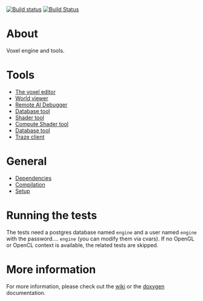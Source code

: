 [![Build status](https://ci.appveyor.com/api/projects/status/556vyuwwg476jn7t?svg=true)](https://ci.appveyor.com/project/mgerhardy/engine)
[![Build Status](https://travis-ci.org/mgerhardy/engine.svg?branch=master)](https://travis-ci.org/mgerhardy/engine)

# About
Voxel engine and tools.

# Tools
* [The voxel editor](src/tools/voxedit/README.md)
* [World viewer](src/tools/mapedit/README.md)
* [Remote AI Debugger](src/tools/rcon/README.md)
* [Database tool](src/tools/databasetool/README.md)
* [Shader tool](src/tools/shadertool/README.md)
* [Compute Shader tool](src/tools/computeshadertool/README.md)
* [Database tool](src/tools/databasetool/README.md)
* [Traze client](src/tests/testtraze/README.md)

# General
* [Dependencies](docs/Dependencies.md)
* [Compilation](docs/Compilation.md)
* [Setup](docs/Setup.md)

# Running the tests
The tests need a postgres database named `engine` and a user named `engine` with the password.... `engine` (you can modify them via cvars). If no OpenGL or OpenCL context is available, the related tests are skipped.

# More information
For more information, please check out the [wiki](https://gitlab.com/mgerhardy/engine/wikis/home) or the [doxygen](https://mgerhardy.gitlab.io/engine/) documentation.
